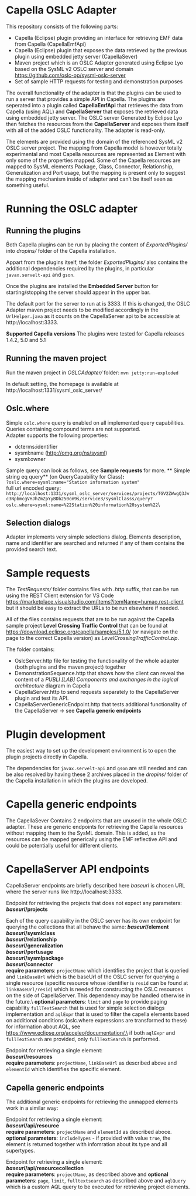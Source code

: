 # Capella OSLC Adapter #

This repository consists of the following parts:

- Capella (Eclipse) plugin providing an interface for retrieving EMF data from Capella (CapellaEmfApi)
- Capella (Eclipse) plugin that exposes the data retrieved by the previous plugin using embedded jetty server (CapellaSever)
- Maven project which is an OSLC Adapter generated using Eclipse Lyo based on the SysML v2 OSLC server and domain https://github.com/oslc-op/sysml-oslc-server
- Set of sample HTTP requests for testing and demonstration purposes 


The overall functionality of the adapter is that the plugins can be used to run a server that provides a simple API in Capella. The plugins are seperated into a plugin called **CapellaEmfApi** that retrieves the data from Capella (using AQL) and **CapellaServer** that exposes the retrieved data using embedded jetty server. The OSLC server Generated by Eclipse Lyo then fetches the resources from the **CapellaServer** and exposes them itself with all of the added OSLC functionality. The adapter is read-only.

The elements are provided using the domain of the referenced SysML v2 OSLC server project. The mapping from Capella model is however totally experimental and most Capella resources are represented as Element with only some of the properties mapped. Some of the Capella resources are mapped to SysML elements Package, Class, Connector, Relationship, Generalization and Port usage, but the mapping is present only to suggest the mapping mechanism inside of adapter and can't be itself seen as something useful.


# Running the OSLC adapter #

 ## Running the plugins ##

Both Capella plugins can be run by placing the content of *ExportedPlugins/* into *dropins/* folder of the Capella installation.

Appart from the plugins itself, the folder *ExportedPlugins/* also contains the additional dependencies required by the plugins, in particular `javax.servelt-api` and `gson`. 

Once the plugins are installed the **Embedded Server** button for starting/stopping the server should appear in the upper bar.

The default port for the server to run at is 3333. If this is changed, the OSLC Adapter maven project needs to be modified accordingly in the `UrlHelper.java` as it counts on the CapellaServer api to be accessible at http://localhost:3333.

**Supported Capella versions**
  The plugins were tested for Capella releases 1.4.2, 5.0 and 5.1

 ## Running the maven project ##

Run the maven project in *OSLCAdapter/* folder: `mvn jetty:run-exploded`

In default setting, the homepage is available at http://localhost:1331/sysml_oslc_server/

  ## Oslc.where ##

Simple `oslc.where` query is enabled on all implemented query capabilities. Queries containing compound terms are not supported.\
Adapter supports the following properties:

- dcterms:identifier
- sysml:name (http://omg.org/ns/sysml)
- sysml:owner

Sample query can look as follows, see **Sample requests** for more.
** Simple string eq query** (on QueryCapability for Class)**:** \
`?oslc.where=sysml:name="Station information system"`\
full url encoded query:\
`http://localhost:1331/sysml_oslc_server/services/projects/TGV2ZWwgQ3Jvc3NpbmcgVHJhZmZpYyBDb250cm9s/service3/sysmlClasss/query?oslc.where=sysml:name=%22Station%20information%20system%22`\

## Selection dialogs ##

Adapter implements very simple selections dialog. Elements description, name and identifier are searched and returned if any of them contains the provided search text.

# Sample requests #
The *TestRequests/* folder contains files with *.http* suffix, that can be run using the REST Client extension for VS Code
https://marketplace.visualstudio.com/items?itemName=humao.rest-client but it should be easy to extract the URLs to be run elsewhere if needed.

All of the files contains requests that are to be run against the Capella sample project **Level Crossing Traffic Control** that can be found at https://download.eclipse.org/capella/samples/5.1.0/ (or navigate on the page to the correct Capella version) as *LevelCrossingTrafficControl.zip*.

The folder contains:

- OslcServer.http file for testing the functionality of the whole adapter (both plugins and the maven project) together
- DemonstrationSequence.http that shows how the client can reveal the content of a *PUBLI \[LAB\] Components and exchanges in the logical architecture* diagram in Capella
- CapellaServer.http to send requests separately to the CapellaServer plugin and test its API.
- CapellaServerGenericEndpoint.http that tests additional functionality of the CapellaServer -> see **Capella generic endpoints**


# Plugin development #
The easiest way to set up the development environment is to open the plugin projects directly in Capella.

The dependencies for `javax.servelt-api` and `gson` are still needed and can be also resolved by having these 2 archives placed in the *dropins/* folder of the Capella installation in which the plugins are developed.

  
# Capella generic endpoints #
The CapellaSever Contains 2 endpoints that are unused in the whole OSLC adapter. These are generic endpoints for retrieving the Capella resources without mapping them to the SysML domain. This is added, as the resources can be mapped generically using the EMF reflective API and could be potentially useful for different clients.


# CapellaServer API endpoints #
CapellaServer endpoints are briefly described here _baseurl_ is chosen URL where the server runs like http://localhost:3333.


Endpoint for retrieving the projects that does not expect any parameters:\
**_baseurl_/projects**



Each of the query capability in the OSLC server has its own endpoint for querying the collections that all behave the same:
**_baseurl_/element**\
**_baseurl_/sysmlclass**\
**_baseurl_/relationship**\
**_baseurl_/generalization**\
**_baseurl_/portusage**\
**_baseurl_/sysmlpackage**\
**_baseurl_/connector**\
**require parameters**: `projectName` which identifies the project that is queried and `linkBaseUrl` which is the baseUrl of the OSLC server for querying a single resource (specific resource whose identifier is `resid` can be found at `linkBaseUrl/resid`) which is needed for constructing the OSLC resources on the side of CapellaServer. This dependency may be handled otherwise in the future.\ 
**optional parameters**: `limit` and `page` to provide paging capability `fullTextSearch` that is used for simple selection dialogs implementation and `aqlExpr` that is used to filter the capella elements based on additional conditions (oslc.where expressions are transformed to these) for information about AQL, see https://www.eclipse.org/acceleo/documentation/.\
if both `aqlExpr` and `fullTextSearch` are provided, only `fullTextSearch` is performed.




Endpoint for retrieving a single element:\
**_baseurl_/resources**\
**require parameters**: `projectName`, `linkBaseUrl` as described above and `elementId` which identifies the specific element.

## Capella generic endpoints ##
The additional generic endpoints for retrieving the unmapped elements work in a similar way:

Endpoint for retrieving a single element:\
**_baseurl_/api/resource**\
**require parameters**: `projectName` and `elementId` as described aboce.\
**optional parameters**: `includeTypes` - if provided with value `true`, the element is returned together with infomration about its type and all supertypes.

Endpoint for retrieving a single element:\
**_baseurl_/api/resourcecollection**\
**require parameters**: `projectName`, as described above and 
**optional parameters**: `page`, `limit`, `fulltextsearch` as described above and `aqlQuery` which is a custom AQL query to be executed for retrieving project elements.




